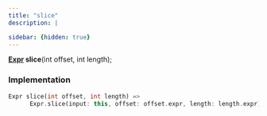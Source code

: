 ```yaml
---
title: "slice"
description: |

sidebar: {hidden: true}
---
```

<span class="dart-code"><strong>[Expr] slice</strong>(<span class="nobr">int offset</span>, <span class="nobr">int length</span>);</span>


### Implementation
```dart
Expr slice(int offset, int length) =>
      Expr.slice(input: this, offset: offset.expr, length: length.expr);
```

[Expr]: /reference/classes/expr/